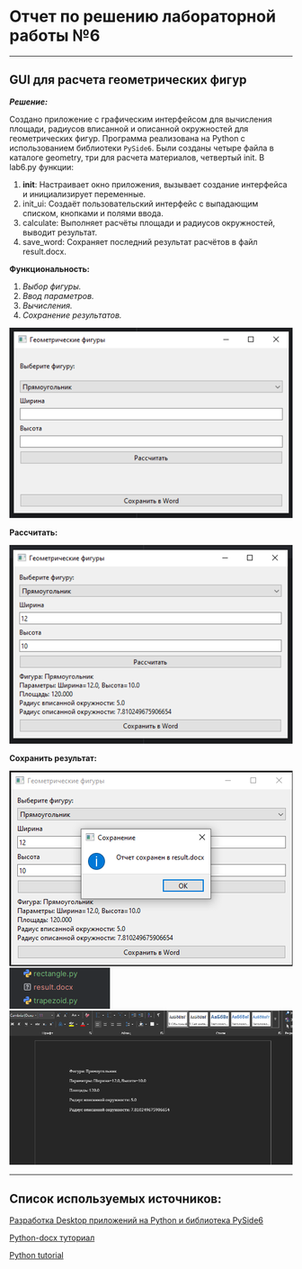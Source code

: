 # Отчет по решению лабораторной работы №6
___

## GUI для расчета геометрических фигур

***Решение:***

Создано приложение с графическим интерфейсом для вычисления площади, радиусов вписанной и описанной окружностей для геометрических фигур.
Программа реализована на Python с использованием библиотеки `PySide6`.
Были созданы четыре файла в каталоге geometry, три для расчета материалов, четвертый init. 
В lab6.py функции:
1. __init__: Настраивает окно приложения, вызывает создание интерфейса и инициализирует переменные.
2. init_ui: Создаёт пользовательский интерфейс с выпадающим списком, кнопками и полями ввода.
3. calculate: Выполняет расчёты площади и радиусов окружностей, выводит результат.
4. save_word: Сохраняет последний результат расчётов в файл result.docx.

**Функциональность:**

1. *Выбор фигуры.*
2. *Ввод параметров.*
3. *Вычисления.*
4. *Сохранение результатов.*

![img.png](img.png)

**Рассчитать:**

![img_1.png](img_1.png)

**Сохранить результат:**

![img_2.png](img_2.png)
![img_3.png](img_3.png)
![img_4.png](img_4.png)

___

## Список используемых источников:

[Разработка Desktop приложений на Python и библиотека PySide6](https://habr.com/ru/articles/799037/)

[Python-docx туториал](https://docs-python.ru/packages/modul-python-docx-python/klass-document/)

[Python tutorial](https://docs.python.org/3/tutorial/)
